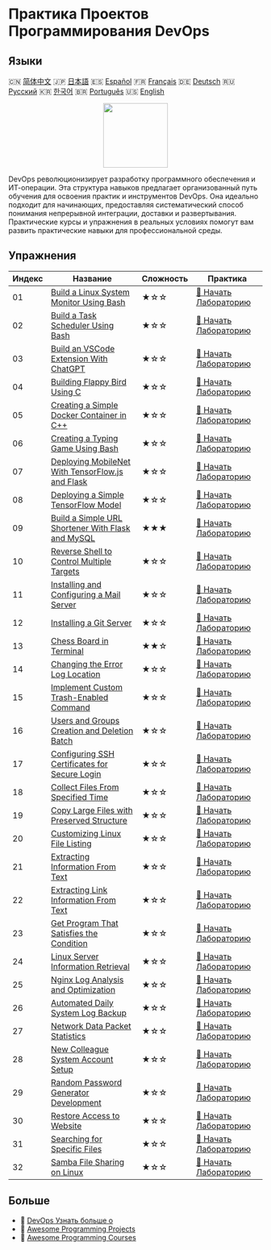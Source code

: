# Практика Проектов Программирования DevOps

## Языки

🇨🇳 [简体中文](README_zh.md) 🇯🇵 [日本語](README_ja.md) 🇪🇸 [Español](README_es.md) 🇫🇷 [Français](README_fr.md) 🇩🇪 [Deutsch](README_de.md) 🇷🇺 [Русский](README_ru.md) 🇰🇷 [한국어](README_ko.md) 🇧🇷 [Português](README_pt.md) 🇺🇸 [English](README.md) 

<div align="center">
<img width="128px" src="https://file.labex.io/path/a3Od9y18p0bV.png">
</div>

DevOps революционизирует разработку программного обеспечения и ИТ-операции. Эта структура навыков предлагает организованный путь обучения для освоения практик и инструментов DevOps. Она идеально подходит для начинающих, предоставляя систематический способ понимания непрерывной интеграции, доставки и развертывания. Практические курсы и упражнения в реальных условиях помогут вам развить практические навыки для профессиональной среды.

## Упражнения

|   Индекс | Название                                                                                                                                   | Сложность   | Практика                                                                                                       |
|----------|--------------------------------------------------------------------------------------------------------------------------------------------|-------------|----------------------------------------------------------------------------------------------------------------|
|       01 | [Build a Linux System Monitor Using Bash](https://labex.io/ru/courses/project-build-a-linux-system-monitor-using-bash)                     | ★☆☆         | [🚀 Начать Лабораторию](https://labex.io/ru/courses/project-build-a-linux-system-monitor-using-bash)           |
|       02 | [Build a Task Scheduler Using Bash](https://labex.io/ru/courses/project-build-a-task-scheduler-using-bash)                                 | ★☆☆         | [🚀 Начать Лабораторию](https://labex.io/ru/courses/project-build-a-task-scheduler-using-bash)                 |
|       03 | [Build an VSCode Extension With ChatGPT](https://labex.io/ru/courses/project-build-an-vscode-extension-with-chatgpt)                       | ★☆☆         | [🚀 Начать Лабораторию](https://labex.io/ru/courses/project-build-an-vscode-extension-with-chatgpt)            |
|       04 | [Building Flappy Bird Using C](https://labex.io/ru/courses/project-building-flappy-bird-using-c)                                           | ★☆☆         | [🚀 Начать Лабораторию](https://labex.io/ru/courses/project-building-flappy-bird-using-c)                      |
|       05 | [Creating a Simple Docker Container in C++](https://labex.io/ru/courses/project-creating-a-simple-docker-container-in-cpp)                 | ★☆☆         | [🚀 Начать Лабораторию](https://labex.io/ru/courses/project-creating-a-simple-docker-container-in-cpp)         |
|       06 | [Creating a Typing Game Using Bash](https://labex.io/ru/courses/project-creating-a-typing-game-using-bash)                                 | ★☆☆         | [🚀 Начать Лабораторию](https://labex.io/ru/courses/project-creating-a-typing-game-using-bash)                 |
|       07 | [Deploying MobileNet With TensorFlow.js and Flask](https://labex.io/ru/courses/project-deploying-mobilenet-with-tensorflowjs-and-flask)    | ★☆☆         | [🚀 Начать Лабораторию](https://labex.io/ru/courses/project-deploying-mobilenet-with-tensorflowjs-and-flask)   |
|       08 | [Deploying a Simple TensorFlow Model](https://labex.io/ru/courses/project-deploying-a-simple-tensorflow-model)                             | ★☆☆         | [🚀 Начать Лабораторию](https://labex.io/ru/courses/project-deploying-a-simple-tensorflow-model)               |
|       09 | [Build a Simple URL Shortener With Flask and MySQL](https://labex.io/ru/courses/project-build-a-simple-url-shortener-with-flask-and-mysql) | ★★★         | [🚀 Начать Лабораторию](https://labex.io/ru/courses/project-build-a-simple-url-shortener-with-flask-and-mysql) |
|       10 | [Reverse Shell to Control Multiple Targets](https://labex.io/ru/courses/project-reverse-shell-to-control-multiple-targets)                 | ★☆☆         | [🚀 Начать Лабораторию](https://labex.io/ru/courses/project-reverse-shell-to-control-multiple-targets)         |
|       11 | [Installing and Configuring a Mail Server](https://labex.io/ru/courses/project-installing-and-configuring-a-mail-server)                   | ★☆☆         | [🚀 Начать Лабораторию](https://labex.io/ru/courses/project-installing-and-configuring-a-mail-server)          |
|       12 | [Installing a Git Server](https://labex.io/ru/courses/project-installing-a-git-server)                                                     | ★☆☆         | [🚀 Начать Лабораторию](https://labex.io/ru/courses/project-installing-a-git-server)                           |
|       13 | [Chess Board in Terminal](https://labex.io/ru/courses/project-chess-board-in-terminal)                                                     | ★★☆         | [🚀 Начать Лабораторию](https://labex.io/ru/courses/project-chess-board-in-terminal)                           |
|       14 | [Changing the Error Log Location](https://labex.io/ru/courses/project-changing-the-error-log-location)                                     | ★☆☆         | [🚀 Начать Лабораторию](https://labex.io/ru/courses/project-changing-the-error-log-location)                   |
|       15 | [Implement Custom Trash-Enabled Command](https://labex.io/ru/courses/project-avoid-accidental-deletion)                                    | ★☆☆         | [🚀 Начать Лабораторию](https://labex.io/ru/courses/project-avoid-accidental-deletion)                         |
|       16 | [Users and Groups Creation and Deletion Batch](https://labex.io/ru/courses/project-bulk-creation-and-deletion-of-users-and-groups)         | ★☆☆         | [🚀 Начать Лабораторию](https://labex.io/ru/courses/project-bulk-creation-and-deletion-of-users-and-groups)    |
|       17 | [Configuring SSH Certificates for Secure Login](https://labex.io/ru/courses/project-certificate-configuration)                             | ★☆☆         | [🚀 Начать Лабораторию](https://labex.io/ru/courses/project-certificate-configuration)                         |
|       18 | [Collect Files From Specified Time](https://labex.io/ru/courses/project-collect-files-from-specified-time)                                 | ★☆☆         | [🚀 Начать Лабораторию](https://labex.io/ru/courses/project-collect-files-from-specified-time)                 |
|       19 | [Copy Large Files with Preserved Structure](https://labex.io/ru/courses/project-copy-specified-files)                                      | ★☆☆         | [🚀 Начать Лабораторию](https://labex.io/ru/courses/project-copy-specified-files)                              |
|       20 | [Customizing Linux File Listing](https://labex.io/ru/courses/project-directory-size)                                                       | ★☆☆         | [🚀 Начать Лабораторию](https://labex.io/ru/courses/project-directory-size)                                    |
|       21 | [Extracting Information From Text](https://labex.io/ru/courses/project-extracting-information-from-text)                                   | ★☆☆         | [🚀 Начать Лабораторию](https://labex.io/ru/courses/project-extracting-information-from-text)                  |
|       22 | [Extracting Link Information From Text](https://labex.io/ru/courses/project-extracting-link-information-from-text)                         | ★☆☆         | [🚀 Начать Лабораторию](https://labex.io/ru/courses/project-extracting-link-information-from-text)             |
|       23 | [Get Program That Satisfies the Condition](https://labex.io/ru/courses/project-get-program-that-satisfies-the-condition)                   | ★☆☆         | [🚀 Начать Лабораторию](https://labex.io/ru/courses/project-get-program-that-satisfies-the-condition)          |
|       24 | [Linux Server Information Retrieval](https://labex.io/ru/courses/project-get-system-information)                                           | ★☆☆         | [🚀 Начать Лабораторию](https://labex.io/ru/courses/project-get-system-information)                            |
|       25 | [Nginx Log Analysis and Optimization](https://labex.io/ru/courses/project-log-analysis)                                                    | ★☆☆         | [🚀 Начать Лабораторию](https://labex.io/ru/courses/project-log-analysis)                                      |
|       26 | [Automated Daily System Log Backup](https://labex.io/ru/courses/project-log-backup)                                                        | ★☆☆         | [🚀 Начать Лабораторию](https://labex.io/ru/courses/project-log-backup)                                        |
|       27 | [Network Data Packet Statistics](https://labex.io/ru/courses/project-network-data-packet-statistics)                                       | ★☆☆         | [🚀 Начать Лабораторию](https://labex.io/ru/courses/project-network-data-packet-statistics)                    |
|       28 | [New Colleague System Account Setup](https://labex.io/ru/courses/project-new-colleague-system-account-setup)                               | ★☆☆         | [🚀 Начать Лабораторию](https://labex.io/ru/courses/project-new-colleague-system-account-setup)                |
|       29 | [Random Password Generator Development](https://labex.io/ru/courses/project-password-generator)                                            | ★☆☆         | [🚀 Начать Лабораторию](https://labex.io/ru/courses/project-password-generator)                                |
|       30 | [Restore Access to Website](https://labex.io/ru/courses/project-restore-access-to-website)                                                 | ★☆☆         | [🚀 Начать Лабораторию](https://labex.io/ru/courses/project-restore-access-to-website)                         |
|       31 | [Searching for Specific Files](https://labex.io/ru/courses/project-searching-for-specific-files)                                           | ★☆☆         | [🚀 Начать Лабораторию](https://labex.io/ru/courses/project-searching-for-specific-files)                      |
|       32 | [Samba File Sharing on Linux](https://labex.io/ru/courses/project-samba-file-sharing-on-linux)                                             | ★☆☆         | [🚀 Начать Лабораторию](https://labex.io/ru/courses/project-samba-file-sharing-on-linux)                       |

## Больше

- 🔗 [DevOps Узнать больше о](https://labex.io/ru/skilltrees/devops)
- 🔗 [Awesome Programming Projects](https://github.com/labex-labs/awesome-programming-projects)
- 🔗 [Awesome Programming Courses](https://github.com/labex-labs/awesome-programming-courses)

